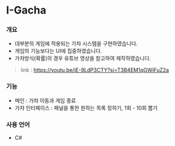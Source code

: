 # I-Gacha

### 개요
- 대부분의 게임에 적용되는 가챠 시스템을 구현하였습니다.
- 게임의 기능보다는 UI에 집중하였습니다.
- 가챠방식(확률)의 경우 유튜브 영상을 참고하여 제작하였습니다.
> link : https://youtu.be/iE-9LdP3CTY?si=T3B4EM1qGWiFuZ2a

### 기능
- 메인 : 가챠 이동과 게임 종료
- 가챠 인터페이스 : 패널을 통한 원하는 목록 정하기, 1회 - 10회 뽑기

### 사용 언어
- C#
